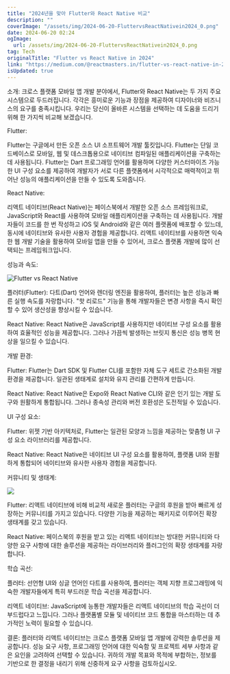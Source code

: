 ```yaml
---
title: "2024년을 맞아 Flutter와 React Native 비교"
description: ""
coverImage: "/assets/img/2024-06-20-FluttervsReactNativein2024_0.png"
date: 2024-06-20 02:24
ogImage: 
  url: /assets/img/2024-06-20-FluttervsReactNativein2024_0.png
tag: Tech
originalTitle: "Flutter vs React Native in 2024"
link: "https://medium.com/@reactmasters.in/flutter-vs-react-native-in-2024-a589abfec2b1"
isUpdated: true
---
```





소개:
크로스 플랫폼 모바일 앱 개발 분야에서, Flutter와 React Native는 두 가지 주요 시스템으로 두드러집니다. 각각은 흥미로운 기능과 장점을 제공하여 디자이너와 비즈니스의 요구를 충족시킵니다. 우리는 당신이 올바른 시스템을 선택하는 데 도움을 드리기 위해 한 가지씩 비교해 보겠습니다.

Flutter:

Flutter는 구글에서 만든 오픈 소스 UI 소프트웨어 개발 툴킷입니다. Flutter는 단일 코드베이스로 모바일, 웹 및 데스크톱용으로 네이티브 컴파일된 애플리케이션을 구축하는 데 사용됩니다. Flutter는 Dart 프로그래밍 언어를 활용하며 다양한 커스터마이즈 가능한 UI 구성 요소를 제공하여 개발자가 서로 다른 플랫폼에서 시각적으로 매력적이고 뛰어난 성능의 애플리케이션을 만들 수 있도록 도와줍니다.

React Native:

<div class="content-ad"></div>

리액트 네이티브(React Native)는 페이스북에서 개발한 오픈 소스 프레임워크로, JavaScript와 React를 사용하여 모바일 애플리케이션을 구축하는 데 사용됩니다. 개발자들이 코드를 한 번 작성하고 iOS 및 Android와 같은 여러 플랫폼에 배포할 수 있느데, 동시에 네이티브와 유사한 사용자 경험을 제공합니다. 리액트 네이티브를 사용하면 익숙한 웹 개발 기술을 활용하여 모바일 앱을 만들 수 있어서, 크로스 플랫폼 개발에 많이 선택되는 프레임워크입니다.

성능과 속도:

![Flutter vs React Native](/assets/img/2024-06-20-FluttervsReactNativein2024_0.png)

플러터(Flutter):
다트(Dart) 언어와 렌더링 엔진을 활용하여, 플러터는 높은 성능과 빠른 실행 속도를 자랑합니다. "핫 리로드" 기능을 통해 개발자들은 변경 사항을 즉시 확인할 수 있어 생산성을 향상시킬 수 있습니다.

<div class="content-ad"></div>

React Native:
React Native은 JavaScript를 사용하지만 네이티브 구성 요소를 활용하여 효율적인 성능을 제공합니다. 그러나 가끔씩 발생하는 브릿지 통신은 성능 병목 현상을 일으킬 수 있습니다.

개발 환경:

Flutter:
Flutter는 Dart SDK 및 Flutter CLI를 포함한 자체 도구 세트로 간소화된 개발 환경을 제공합니다. 일관된 생태계로 설치와 유지 관리를 간편하게 만듭니다.

React Native:
React Native은 Expo와 React Native CLI와 같은 인기 있는 개발 도구와 원활하게 통합됩니다. 그러나 종속성 관리와 버전 호환성은 도전적일 수 있습니다.

<div class="content-ad"></div>

UI 구성 요소:

Flutter:
위젯 기반 아키텍처로, Flutter는 일관된 모양과 느낌을 제공하는 맞춤형 UI 구성 요소 라이브러리를 제공합니다.

React Native:
React Native은 네이티브 UI 구성 요소를 활용하여, 플랫폼 UI와 원활하게 통합되어 네이티브와 유사한 사용자 경험을 제공합니다.

커뮤니티 및 생태계:

<div class="content-ad"></div>

<img src="/assets/img/2024-06-20-FluttervsReactNativein2024_1.png" />

Flutter:
리액트 네이티브에 비해 비교적 새로운 플러터는 구글의 후원을 받아 빠르게 성장하는 커뮤니티를 가지고 있습니다. 다양한 기능을 제공하는 패키지로 이루어진 확장 생태계를 갖고 있습니다.

React Native:
페이스북의 후원을 받고 있는 리액트 네이티브는 방대한 커뮤니티와 다양한 요구 사항에 대한 솔루션을 제공하는 라이브러리와 플러그인의 확장 생태계를 자랑합니다.

학습 곡선:

<div class="content-ad"></div>

플러터:
선언형 UI와 싱글 언어인 다트를 사용하여, 플러터는 객체 지향 프로그래밍에 익숙한 개발자들에게 특히 부드러운 학습 곡선을 제공합니다.

리액트 네이티브:
JavaScript에 능통한 개발자들은 리액트 네이티브의 학습 곡선이 더 부드럽다고 느낍니다. 그러나 플랫폼별 모듈 및 네이티브 코드 통합을 마스터하는 데 추가적인 노력이 필요할 수 있습니다.

결론:
플러터와 리액트 네이티브는 크로스 플랫폼 모바일 앱 개발에 강력한 솔루션을 제공합니다. 성능 요구 사항, 프로그래밍 언어에 대한 익숙함 및 프로젝트 세부 사항과 같은 요인을 고려하여 선택할 수 있습니다. 귀하의 개발 목표와 목적에 부합하는, 정보를 기반으로 한 결정을 내리기 위해 신중하게 요구 사항을 검토하십시오.